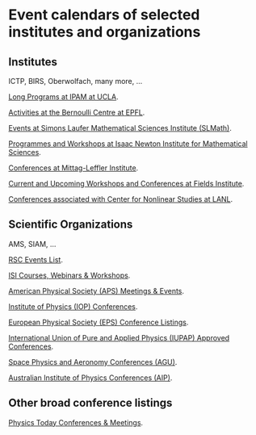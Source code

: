 # Event calendars of selected institutes and organizations

## Institutes

ICTP, BIRS, Oberwolfach, many more, ...

[Long Programs at IPAM at UCLA](https://www.ipam.ucla.edu/programs/long-programs/).

[Activities at the Bernoulli Centre at EPFL](https://bernoulli.epfl.ch/internal-programs/).

[Events at Simons Laufer Mathematical Sciences Institute (SLMath)](https://www.slmath.org/workshops).

[Programmes and Workshops at Isaac Newton Institute for Mathematical Sciences](https://www.newton.ac.uk/events/programmes-workshops/).

[Conferences at Mittag-Leffler Institute](https://www.mittag-leffler.se/conferences/?).

[Current and Upcoming Workshops and Conferences at Fields Institute](http://www.fields.utoronto.ca/activities/workshops).

[Conferences associated with Center for Nonlinear Studies at LANL](https://cnls.lanl.gov/external/Conferences.php).

## Scientific Organizations

AMS, SIAM, ...

[RSC Events List](https://www.rsc.org/events).

[ISI Courses, Webinars & Workshops](https://isi-web.org/courses-webinars-workshops).

[American Physical Society (APS) Meetings & Events](https://www.aps.org/meetings/).

[Institute of Physics (IOP) Conferences](https://www.iop.org/events).

[European Physical Society (EPS) Conference Listings](https://www.eps.org/page/events).

[International Union of Pure and Applied Physics (IUPAP) Approved Conferences](https://iupap.org/conferences/approved-conferences/).

[Space Physics and Aeronomy Conferences (AGU)](https://www.agu.org/Events).

[Australian Institute of Physics Conferences (AIP)](https://www.aip.org/conferences).

## Other broad conference listings

[Physics Today Conferences & Meetings](https://physicstoday.scitation.org/conferences).
